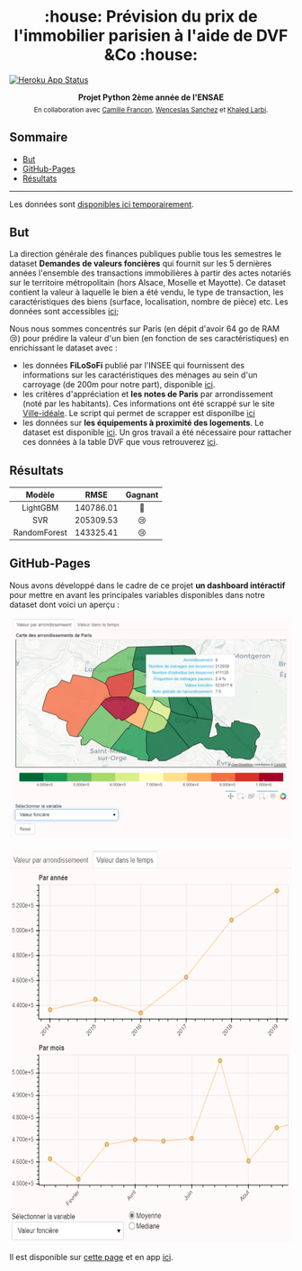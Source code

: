 <h1 align="center">:house: Prévision du prix de l'immobilier parisien à l'aide de DVF &Co :house:</h1>

[![Heroku App Status](http://heroku-shields.herokuapp.com/parismutation)](https://parismutation.herokuapp.com)


<div align="center">
  <strong>Projet Python 2ème année de l'ENSAE</strong>
</div>

<div align="center">
  <sub>En collaboration avec 
  <a href="https://github.com/camillefrancon">Camille Francon</a>,
  <a href="https://github.com/Orlogskapten">Wenceslas Sanchez</a> et
    <a href="https://github.com/khaledlarbi">Khaled Larbi</a>.
</div>


## Sommaire
- [But](#but)
- [GitHub-Pages](#github-pages)
- [Résultats](#résultats)

----
Les données sont [disponibles ici temporairement](https://drive.google.com/drive/folders/1jNVEkmhRgsNgsXHlyKPRbNdJiBnFMHr_?usp=sharing).


## But

La direction générale des finances publiques publie tous les semestres le dataset **Demandes de valeurs foncières** qui fournit sur les 5 dernières années l'ensemble des transactions immobilières à partir des actes notariés sur le territoire métropolitain (hors Alsace, Moselle et Mayotte). Ce dataset contient la valeur à laquelle le bien a été vendu, le type de transaction, les caractéristiques des biens (surface, localisation, nombre de pièce) etc. Les données sont accessibles [ici](https://datafoncier.cerema.fr/donnees/autres-donnees-foncieres/dvfplus-open-data);

Nous nous sommes concentrés sur Paris (en dépit d'avoir 64 go de RAM :cry:) pour prédire la valeur d'un bien (en fonction de ses caractéristiques) en enrichissant le dataset avec :
- les données **FiLoSoFi** publié par l'INSEE qui fournissent des informations sur les caractéristiques des ménages au sein d'un carroyage (de 200m pour notre part), disponible [ici](https://www.data.gouv.fr/fr/datasets/donnees-carroyees-issues-du-dispositif-sur-les-revenus-localises-fiscaux-et-sociaux-filosofi/).
- les critères d'appréciation et **les notes de Paris** par arrondissement (noté par les habitants). Ces informations ont été scrappé sur le site [Ville-idéale](https://www.ville-ideale.fr/). Le script qui permet de scrapper est disponilbe [ici](https://github.com/Orlogskapten/dvf_ensae_sbra/blob/master/script/ville_ideale_scraping.py)
- les données sur **les équipements à proximité des logements**. Le dataset est disponible [ici](https://www.insee.fr/fr/statistiques/fichier/3568638/bpe19_ensemble_xy_csv.zip). Un gros travail a été nécessaire pour rattacher ces données à la table DVF que vous retrouverez [ici](https://github.com/Orlogskapten/dvf_ensae_sbra/blob/master/khaled/notebook/localisation_service_bpe.ipynb).

## Résultats

| Modèle |      RMSE     | Gagnant |
|:----:|:----------------:|:----:|
| LightGBM |      140786.01      | :crown: |
| SVR |    205309.53   | :cry: |
| RandomForest |    143325.41   | :cry: |


## GitHub-Pages


Nous avons développé dans le cadre de ce projet **un dashboard intéractif** pour mettre en avant les principales variables disponibles dans notre dataset dont voici un aperçu :

<p align="center">
  <a href="https://orlogskapten.github.io/dvf_ensae_sbra/#dashboard">
  <img src="./img/dashboard.png" width="738">
  </a>
</p>

<p align="center">
  <a href="https://orlogskapten.github.io/dvf_ensae_sbra/#dashboard">
  <img src="./img/dashboard2.png" height="700">
  </a>
</p>

Il est disponible sur [cette page](https://orlogskapten.github.io/dvf_ensae_sbra/#dashboard) et en app [ici](https://parismutation.herokuapp.com/).
